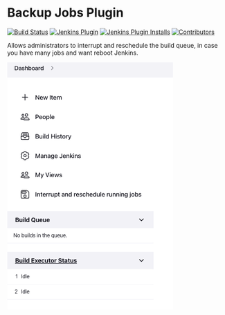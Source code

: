 Backup Jobs Plugin
==============================
[![Build Status](https://ci.jenkins.io/buildStatus/icon?job=Plugins/backup-jobs-plugin/master)](https://ci.jenkins.io/job/plugins/job/backup-jobs-plugin/)
[![Jenkins Plugin](https://img.shields.io/jenkins/plugin/v/backup-interrupt-plugin.svg)](https://plugins.jenkins.io/backup-interrupt-plugin/)
[![Jenkins Plugin Installs](https://img.shields.io/jenkins/plugin/i/backup-interrupt-plugin.svg?color=blue)](https://plugins.jenkins.io/backup-interrupt-plugin/)
[![Contributors](https://img.shields.io/github/contributors/jenkinsci/backup-interrupt-plugin.svg)](https://github.com/jenkinsci/backup-jobs-plugin/graphs/contributors)

Allows administrators to interrupt and reschedule the build queue, in case you have many jobs and want reboot Jenkins.

![](images/1.png)


